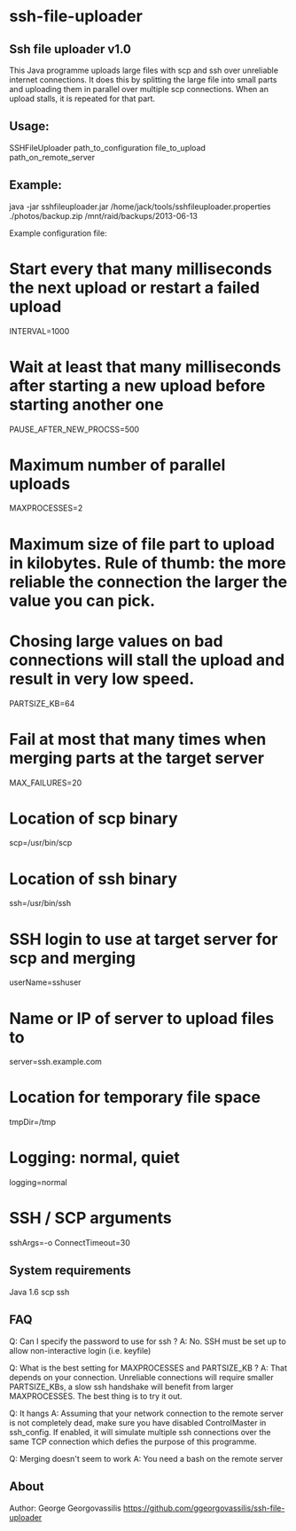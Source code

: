 ssh-file-uploader
=================

Ssh file uploader v1.0
----------------------------

This Java programme uploads large files with scp and ssh over unreliable internet connections. 
It does this by splitting the large file into small parts and uploading them in parallel over multiple scp connections.
When an upload stalls, it is repeated for that part.

Usage:
----------------------------

SSHFileUploader path_to_configuration file_to_upload path_on_remote_server

Example:
----------------------------

java -jar sshfileuploader.jar /home/jack/tools/sshfileuploader.properties ./photos/backup.zip /mnt/raid/backups/2013-06-13

Example configuration file:

# Start every that many milliseconds the next upload or restart a failed upload
INTERVAL=1000

# Wait at least that many milliseconds after starting a new upload before starting another one 
PAUSE_AFTER_NEW_PROCSS=500

# Maximum number of parallel uploads
MAXPROCESSES=2

# Maximum size of file part to upload in kilobytes. Rule of thumb: the more reliable the connection the larger the value you can pick.
# Chosing large values on bad connections will stall the upload and result in very low speed.
PARTSIZE_KB=64

# Fail at most that many times when merging parts at the target server
MAX_FAILURES=20

# Location of scp binary
scp=/usr/bin/scp

# Location of ssh binary
ssh=/usr/bin/ssh

# SSH login to use at target server for scp and merging
userName=sshuser

# Name or IP of server to upload files to
server=ssh.example.com

# Location for temporary file space
tmpDir=/tmp

# Logging: normal, quiet
logging=normal

# SSH / SCP arguments
sshArgs=-o ConnectTimeout=30

System requirements
--------------------------------

Java 1.6
scp
ssh


FAQ
-------------------------------

Q: Can I specify the password to use for ssh ?
A: No. SSH must be set up to allow non-interactive login (i.e. keyfile)

Q: What is the best setting for MAXPROCESSES and PARTSIZE_KB ?
A: That depends on your connection. Unreliable connections will require smaller PARTSIZE_KBs, a slow ssh handshake will benefit from
larger MAXPROCESSES. The best thing is to try it out.

Q: It hangs
A: Assuming that your network connection to the remote server is not completely dead, make sure you have disabled ControlMaster in
ssh_config. If enabled, it will simulate multiple ssh connections over the same TCP connection which defies the purpose of this programme.

Q: Merging doesn't seem to work
A: You need a bash on the remote server

About
-------------------------------

Author: George Georgovassilis
https://github.com/ggeorgovassilis/ssh-file-uploader
